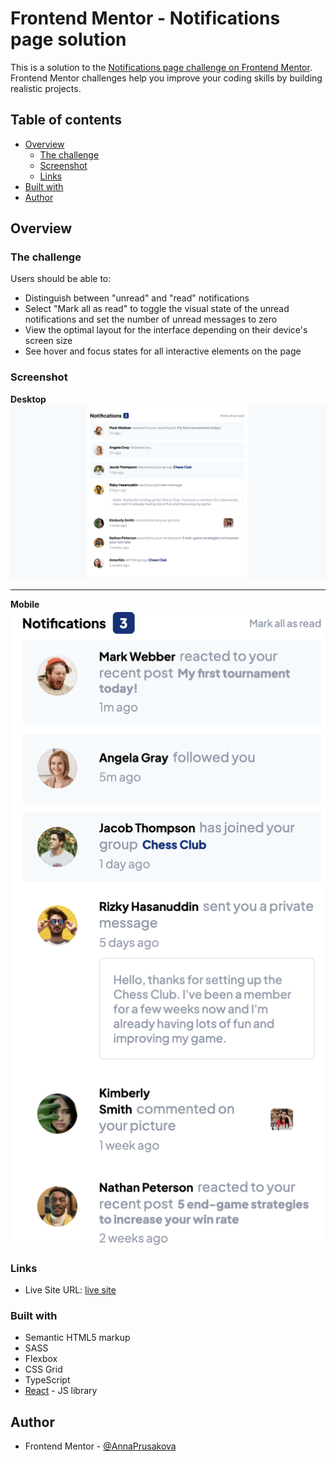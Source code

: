 # Frontend Mentor - Notifications page solution

This is a solution to the [Notifications page challenge on Frontend Mentor](https://www.frontendmentor.io/challenges/notifications-page-DqK5QAmKbC). Frontend Mentor challenges help you improve your coding skills by building realistic projects.

## Table of contents

- [Overview](#overview)
  - [The challenge](#the-challenge)
  - [Screenshot](#screenshot)
  - [Links](#links)
- [Built with](#built-with)
- [Author](#author)

## Overview

### The challenge

Users should be able to:

- Distinguish between "unread" and "read" notifications
- Select "Mark all as read" to toggle the visual state of the unread notifications and set the number of unread messages to zero
- View the optimal layout for the interface depending on their device's screen size
- See hover and focus states for all interactive elements on the page

### Screenshot

**Desktop**
![Desktop](./assets/img/desktop.png)
_____
**Mobile**
![Mobile](./assets/img/mobile.png)

### Links

- Live Site URL: [live site](https://notifications-page-main-3ril.vercel.app/)

### Built with

- Semantic HTML5 markup
- SASS
- Flexbox
- CSS Grid
- TypeScript
- [React](https://reactjs.org/) - JS library

## Author

- Frontend Mentor - [@AnnaPrusakova](https://www.frontendmentor.io/profile/AnnaPrusakova)
